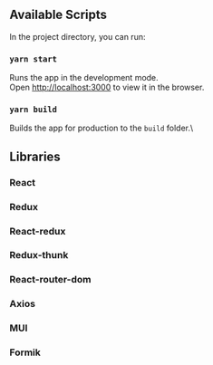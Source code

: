 
## Available Scripts

In the project directory, you can run:

### `yarn start`

Runs the app in the development mode.\
Open [http://localhost:3000](http://localhost:3000) to view it in the browser.

### `yarn build`

Builds the app for production to the `build` folder.\


## Libraries

### React
### Redux
### React-redux
### Redux-thunk
### React-router-dom
### Axios
### MUI
### Formik